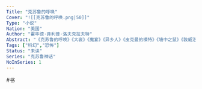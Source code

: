```yaml
---
Title: "克苏鲁的呼唤"
Cover: "![[克苏鲁的呼唤.png|50]]"
Type: "小说"
Nation: "美国"
Author: "霍华德·菲利普·洛夫克拉夫特"
Abstract: "《克苏鲁的呼唤》《大衮》《魔宴》《异乡人》《皮克曼的模特》《墙中之鼠》《敦威治恐怖事件》《印斯茅斯的阴霾》"
Tags: ["科幻","恐怖"]
Status: "未读"
Series: "克苏鲁神话"
NoInSeries: 1
---
```


#书 